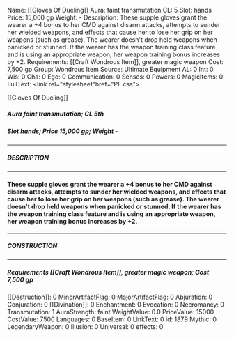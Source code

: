 Name: [[Gloves Of Dueling]]
Aura: faint transmutation
CL: 5
Slot: hands
Price: 15,000 gp
Weight: -
Description: These supple gloves grant the wearer a +4 bonus to her CMD against disarm attacks, attempts to sunder her wielded weapons, and effects that cause her to lose her grip on her weapons (such as grease). The wearer doesn't drop held weapons when panicked or stunned. If the wearer has the weapon training class feature and is using an appropriate weapon, her weapon training bonus increases by +2.
Requirements: [[Craft Wondrous Item]], greater magic weapon
Cost: 7,500 gp
Group: Wondrous Item
Source: Ultimate Equipment
AL: 0
Int: 0
Wis: 0
Cha: 0
Ego: 0
Communication: 0
Senses: 0
Powers: 0
MagicItems: 0
FullText: <link rel="stylesheet"href="PF.css"><div class="heading"><p class="alignleft">[[Gloves Of Dueling]]</p><div style="clear: both;"></div></div><div><h5><b>Aura </b>faint transmutation; <b>CL </b>5th</h5><h5><b>Slot </b>hands; <b>Price </b>15,000 gp; <b>Weight </b>-</h5></div><hr/><div><h5><b>DESCRIPTION</b></h5></div><hr/><div><h4><p>These supple gloves grant the wearer a +4 bonus to her CMD against disarm attacks, attempts to sunder her wielded weapons, and effects that cause her to lose her grip on her weapons (such as grease). The wearer doesn't drop held weapons when panicked or stunned. If the wearer has the weapon training class feature and is using an appropriate weapon, her weapon training bonus increases by +2.</p></h4></div><hr/><div><h5><b>CONSTRUCTION</b></h5></div><hr/><div><h5><b>Requirements </b>[[Craft Wondrous Item]], <i>greater magic weapon</i>; <b>Cost </b>7,500 gp</h5></div>
[[Destruction]]: 0
MinorArtifactFlag: 0
MajorArtifactFlag: 0
Abjuration: 0
Conjuration: 0
[[Divination]]: 0
Enchantment: 0
Evocation: 0
Necromancy: 0
Transmutation: 1
AuraStrength: faint
WeightValue: 0.0
PriceValue: 15000
CostValue: 7500
Languages: 0
BaseItem: 0
LinkText: 0
id: 1879
Mythic: 0
LegendaryWeapon: 0
Illusion: 0
Universal: 0
effects: 0
